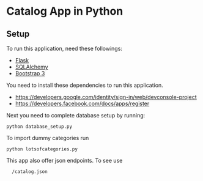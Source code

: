 # Catalog App in Python

## Setup 
To run this application, need these followings:

- [Flask](http://flask.pocoo.org)
- [SQLAlchemy](http://www.sqlalchemy.org)
- [Bootstrap 3](http://getbootstrap.com/)

You need to install these dependencies to run this application.

- https://developers.google.com/identity/sign-in/web/devconsole-project
- https://developers.facebook.com/docs/apps/register

Next you need to complete database setup by running: 

    python database_setup.py

To import dummy categories run

    python lotsofcategories.py
    
This app also offer json endpoints. To see use 

      /catalog.json
